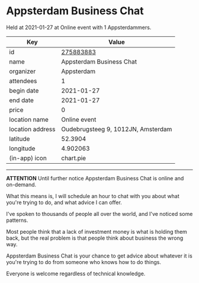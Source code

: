 # Appsterdam Business Chat
Held at 2021-01-27 at Online event with 1 Appsterdammers.
        
|Key|Value
|---|---|
|id|[275883883](https://www.meetup.com/appsterdam/events/275883883/)|
|name|Appsterdam Business Chat|
|organizer|Appsterdam|
|attendees|1|
|begin date|2021-01-27|
|end date|2021-01-27|
|price|0|
|location name|Online event|
|location address|Oudebrugsteeg 9, 1012JN, Amsterdam|
|latitude|52.3904|
|longitude|4.902063|
|(in-app) icon|chart.pie|

---

**ATTENTION** Until further notice Appsterdam Business Chat is online and on-demand.

What this means is, I will schedule an hour to chat with you about what you're trying to do, and what advice I can offer.

I've spoken to thousands of people all over the world, and I've noticed some patterns.

Most people think that a lack of investment money is what is holding them back, but the real problem is that people think about business the wrong way.

Appsterdam Business Chat is your chance to get advice about whatever it is you're trying to do from someone who knows how to do things.

Everyone is welcome regardless of technical knowledge.


